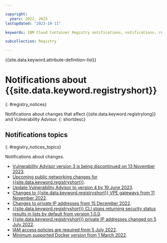 ```yaml
---

copyright:
  years: 2022, 2023
lastupdated: "2023-10-11"

keywords: IBM Cloud Container Registry notifications, notifications, registry, changes, iam

subcollection: Registry

---
```


{{site.data.keyword.attribute-definition-list}}

# Notifications about {{site.data.keyword.registryshort}}
{: #registry_notices}

Notifications about changes that affect {{site.data.keyword.registrylong}} and Vulnerability Advisor.
{: shortdesc}

## Notifications topics
{: #registry_notices_topics}

Notifications about changes.

- [Vulnerability Advisor version 3 is being discontinued on 13 November 2023](/docs/Registry?topic=Registry-registry_notices_va_v3).
- [Upcoming public networking changes for {{site.data.keyword.registryshort}}](/docs/Registry?topic=Registry-registry_notices_wildcard_domains&interface=ui).
- [Update Vulnerability Advisor to version 4 by 19 June 2023](/docs/Registry?topic=Registry-registry_notices_va_v4).
- [Changes to {{site.data.keyword.registryshort}} VPE gateways from 11 November 2022](/docs/Registry?topic=Registry-registry_notices_vpe).
- [Changes to private IP addresses from 15 December 2022](/docs/Registry?topic=Registry-registry_notices_ip_address).
- [{{site.data.keyword.registryshort}} CLI stops returning security status results in lists by default from version 1.0.0](/docs/Registry?topic=Registry-registry_notices_lists).
- [{{site.data.keyword.registryshort}} private IP addresses changed on 5 July 2022](/docs/Registry?topic=Registry-registry_notices_iam_private_network).
- [IAM access policies are required from 5 July 2022](/docs/Registry?topic=Registry-registry_notices_iam_policy).
- [Minimum supported Docker version from 1 March 2022](/docs/Registry?topic=Registry-registry_notices_docker).
